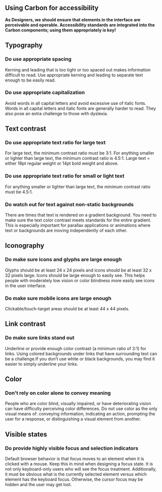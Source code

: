 ## Using Carbon for accessibility

**As Designers, we should ensure that elements in the interface are perceivable and operable. Accessibility standards are integrated into the Carbon components; using them appropriately is key!**

## Typography

### Do use appropriate spacing

Kerning and leading that is too tight or too spaced out makes information difficult to read. Use appropriate kerning and leading to separate text enough to be easily read.

<div data-insert-component="DosAndDonts13"></div>

### Do use appropriate capitalization

Avoid words in all capital letters and avoid excessive use of italic fonts. Words in all capital letters and italic fonts are generally harder to read. They also pose an extra challenge to those with dyslexia.

<div data-insert-component="DosAndDonts14"></div>

## Text contrast

### Do use appropriate text ratio for large text

For large text, the minimum contrast ratio must be 3:1. For anything smaller or lighter than large text, the minimum contrast ratio is 4.5:1. Large text = either 18pt regular weight or 14pt bold weight and above.

<div data-insert-component="DosAndDonts15"></div>

### Do use appropriate text ratio for small or light text

For anything smaller or lighter than large text, the minimum contrast ratio must be 4.5:1.

<div data-insert-component="DosAndDonts16"></div>

### Do watch out for text against non-static backgrounds

There are times that text is rendered on a gradient background. You need to make sure the text color contrast meets standards for the entire gradient. This is especially important for parallax applications or animations where text or backgrounds are moving independently of each other.

<div data-insert-component="DosAndDonts17"></div>

## Iconography

### Do make sure icons and glyphs are large enough

Glyphs should be at least 24 x 24 pixels and icons should be at least 32 x 32 pixels large. Icons should be large enough to easily see. This helps people with moderately low vision or color blindness more easily see icons in the user interface.

### Do make sure mobile icons are large enough

Clickable/touch-target areas should be at least 44 x 44 pixels.

<div data-insert-component="DosAndDonts18"></div>

## Link contrast

### Do make sure links stand out

Underline or provide enough color contrast (a minimum ratio of 3:1) for links. Using colored backgrounds under links that have surrounding text can be a challenge.If you don’t use white or black backgrounds, you may find it easier to simply underline your links.

<div data-insert-component="DosAndDonts19"></div>

## Color

### Don't rely on color alone to convey meaning

People who are color blind, visually impaired, or have deteriorating vision can have difficulty perceiving color differences. Do not use color as the only visual means of: conveying information, indicating an action, prompting the user for a response, or distinguishing a visual element from another.

<div data-insert-component="DosAndDonts20"></div>

## Visible states

### Do provide highly visible focus and selection indicators

Default browser behavior is that focus moves to an element when it is clicked with a mouse. Keep this in mind when designing a focus state. It is not only keyboard-only users who will see the focus treatment. Additionally, it must be obvious what is the currently selected element versus which element has the keyboard focus. Otherwise, the cursor focus may be hidden and the user may get lost.

<div data-insert-component="DosAndDonts21"></div>
